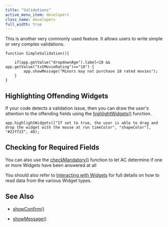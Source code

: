 ```yaml
---
title: "Validations"
active_menu_item: developers
class_name: developers
full_width: true
---
```



This is another very commonly used feature. It allows users to write simple or very complex validations.

    function SimpleValidation(){
     
        if(app.getValue("dropdownAge").label<18 && app.getValue("txtMovieRating")=="18") {
            app.showMessage("Minors may not purchase 18 rated movies");
        }
    }
     
   

## Highlighting Offending Widgets

If your code detects a validation issue, then you can draw the user's attention to the offending fields using the [highlightWidgets()](/developers/user-guide/scripting-apis/client-api/widget-functions/highlightwidgets) function.

     
    app.highlightWidgets(["If set to true, the user is able to drag and drop the widget with the mouse at run timeColor", "shapeColor"], "#22ff22", 40);
   

## Checking for Required Fields

You can also use the [checkMandatory()](/developers/user-guide/scripting-apis/client-api/widget-functions/checkmandatory) function to let AC determine if one or more Widgets have been answered at all

You should also refer to [Interacting with Widgets](/developers/user-guide/scripting-apis/client-scripting-overview/scripting-with-javascript/widget-reading-writing/) for full details on how to read data from the various Widget types.

## **See Also**

 - [showConfirm()](/developers/user-guide/scripting-apis/client-api/app-functions/showconfirm)

 - [showMessage()](/developers/user-guide/scripting-apis/client-api/app-functions/showmessage)

